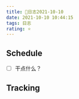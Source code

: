 ```yaml
---
title: 📅日志2021-10-10
date: 2021-10-10 10:44:15
tags: 日志
rating: ⭐️
---
```

## Schedule

- [ ] 干点什么？


## Tracking
